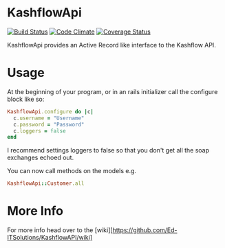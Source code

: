 # KashflowApi

[![Build Status](https://travis-ci.org/Ed-ITSolutions/KashflowAPI.png?branch=master)](https://travis-ci.org/Ed-ITSolutions/KashflowAPI) [![Code Climate](https://codeclimate.com/github/Ed-ITSolutions/KashflowAPI.png)](https://codeclimate.com/github/Ed-ITSolutions/KashflowAPI) [![Coverage Status](https://coveralls.io/repos/Ed-ITSolutions/KashflowAPI/badge.png)](https://coveralls.io/r/Ed-ITSolutions/KashflowAPI)

KashflowApi provides an Active Record like interface to the Kashflow API.

# Usage

At the beginning of your program, or in an rails initializer call the configure block like so:

``` ruby
KashflowApi.configure do |c|
  c.username = "Username"
  c.password = "Password"
  c.loggers = false
end
```
	
I recommend settings loggers to false so that you don't get all the soap exchanges echoed out.

You can now call methods on the models e.g.

``` ruby
KashflowApi::Customer.all
```

# More Info

For more info head over to the [wiki][https://github.com/Ed-ITSolutions/KashflowAPI/wiki]